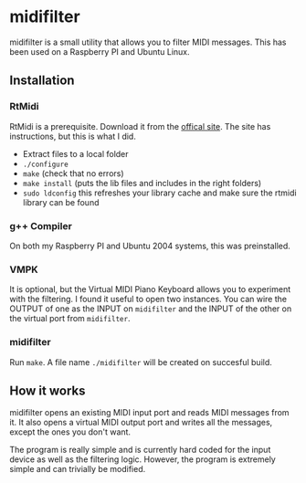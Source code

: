 # midifilter
midifilter is a small utility that allows you to filter MIDI messages. This has been used on a Raspberry PI and Ubuntu Linux.

## Installation

### RtMidi
RtMidi is a prerequisite. Download it from the [offical site](https://www.music.mcgill.ca/~gary/rtmidi/index.html#download).
The site has instructions, but this is what I did. 
* Extract files to a local folder
* `./configure`
* `make` (check that no errors)
* `make install` (puts the lib files and includes in the right folders)
* `sudo ldconfig` this refreshes your library cache and make sure the rtmidi library can be found

### g++ Compiler
On both my Raspberry PI and Ubuntu 2004 systems, this was preinstalled.

### VMPK
It is optional, but the Virtual MIDI Piano Keyboard allows you to experiment with the filtering. I found it useful to open two
instances. You can wire the OUTPUT of one as the INPUT on `midifilter` and the INPUT of the other on the virtual port from 
`midifilter`.
### midifilter
Run `make`. A file name `./midifilter` will be created on succesful build.

## How it works
midifilter opens an existing MIDI input port and reads MIDI messages from it. It also opens a virtual MIDI output port
and writes all the messages, except the ones you don't want.

The program is really simple and is currently hard coded for the input device as well as the filtering logic. However, the program is
extremely simple and can trivially be modified.
